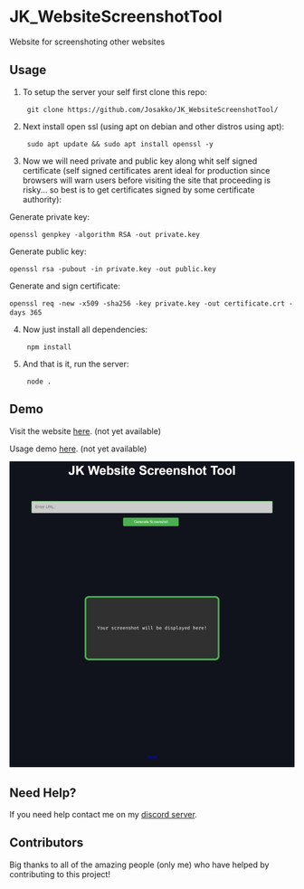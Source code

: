 # JK_WebsiteScreenshotTool
Website for screenshoting other websites

## Usage

1. To setup the server your self first clone this repo:

        git clone https://github.com/Josakko/JK_WebsiteScreenshotTool/

2. Next install open ssl (using apt on debian and other distros using apt):

        sudo apt update && sudo apt install openssl -y

3. Now we will need private and public key along whit self signed certificate (self signed certificates arent ideal for production since browsers will warn users before visiting the site that proceeding is risky... so best is to get certificates signed by some certificate authority):

Generate private key:

    openssl genpkey -algorithm RSA -out private.key

Generate public key:

    openssl rsa -pubout -in private.key -out public.key

Generate and sign certificate:

    openssl req -new -x509 -sha256 -key private.key -out certificate.crt -days 365

4. Now just install all dependencies:
    
        npm install

5. And that is it, run the server:

        node .

## Demo
 
Visit the website [here](). (not yet available)

Usage demo [here](). (not yet available)

<p align="center">
  <img alt="issue" src="https://github.com/Josakko/JK_WebsiteScreenshotTool/blob/main/screenshot.png?raw=true" width="1000px">
</p>

## Need Help?

If you need help contact me on my [discord server](https://discord.gg/xgET5epJE6).

## Contributors

Big thanks to all of the amazing people (only me) who have helped by contributing to this project!
